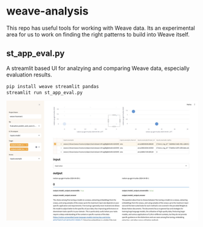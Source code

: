 # weave-analysis

This repo has useful tools for working with Weave data. Its an experimental area for us to work on finding the right patterns to build into Weave itself.


## st_app_eval.py

A streamlit based UI for analzying and comparing Weave data, especially evaluation results.

```
pip install weave streamlit pandas
streamlit run st_app_eval.py
```

![eval app image](./assets/app_eval.jpg)


